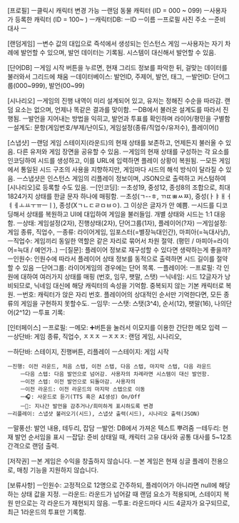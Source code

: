 [프로필]
ㅡ클릭시 캐릭터 변경 가능
	ㅡ랜덤 동물 캐릭터 (ID = 000 ~ 099)
	ㅡ사용자가 등록한 캐릭터 (ID = 100~ )
ㅡ캐릭터DB: 
	ㅡID
	ㅡ이름
	ㅡ프로필 사진 주소
	ㅡ준비 대사
	ㅡ
<!-- ㅡ스타일: 게임별 스타일 설정 가능 -->
<!-- ㅡ데이터: 게임별 발언 저장 -->

[랜덤게임]
ㅡ변수 값의 대입으로 즉석에서 생성되는 인스턴스 게임
ㅡ사용자는 자기 차례에 발언할 수 있으며, 발언 데이터는 기록됨. 시스템이 대신해서 발언할 수 있음.

[단어DB]
ㅡ게임 시작 버튼을 누르면, 현재 그리드 정보를 파악한 뒤, 걸맞는 데이터를 불러와서 그리드에 채움
ㅡ데이터베이스: 발언ID, 주제어, 발언, 태그,
ㅡ발언ID: 단어그룹(000~999), 발언(00~99)

[시나리오]
ㅡ게임의 진행 내역이 미리 설계되어 있고, 유저는 정해진 수순을 따라감. 랜덤 요소는 없으며, 언제나 똑같은 결과를 맞이함.
ㅡDB에서 불러온 설계도를 따라서 진행됨.
ㅡ발언을 지어내는 방법을 익히고, 발언과 투표를 확인하며 라이어/평민을 구별함
ㅡ설계도: 문항(게임번호/부제/난이도), 게임설정(종류/직업수/유저수), 플레이어()

[스냅샷]
ㅡ랜덤 게임 스테이지(라운드)의 현재 상태를 보존하고, 언제든지 불러올 수 있음. 다른 유저와 게임 장면을 공유할 수 있음.
ㅡ게임의 현재 상태를 구성하는 각 요소를 인코딩하여 시드를 생성하고, 이를 URL에 입력하면 플레이 상황이 복원됨.
ㅡ모든 게임에서 통일된 시드 구조의 사용을 지향하지만, 게임마다 시드의 해석 방식이 달라질 수 있음.
ㅡ스냅샷은 인스턴스 게임의 리플레이 정보이며, JSON으로 출력하고 커스텀하여 [시나리오]로 등록할 수도 있음.
ㅡ[인코딩]:
	ㅡ초성19, 중성12, 종성8의 조합으로, 최대 1824가지 상태를 한글 문자 하나에 매핑함.
	ㅡ초성(ㄱ--ㅎ, ㄲㄸㅃㅆㅉ), 중성(ㅏㅑㅐㅓㅕㅔㅗㅛㅜㅠㅡㅣ), 종성(Xㄱㄴㄷㄹㅁㅂㅇ). 그 이상은 글자가 안 예쁨.
	ㅡ시드를 디코딩해서 상태를 복원하고 UI에 대입하여 게임을 불러들임. 개별 상태와 시드는 1:1 대응함.
ㅡ상태: 게임설정(2자), 진행상태(2자), 단어그룹(1자), 플레이어(?자)
ㅡ게임설정: 게임 종류, 직업수, 
	ㅡ종류: 라이어게임, 임포스터(=별장늑대인간), 마피아(=늑대사냥), 
	ㅡ직업수: 게임끼리 동일한 역할은 같은 자리로 묶어서 차원 절약. (평민 / 마피아=라이어=늑대 / 예언가..)
		ㅡ[질문]: 플레이어 정보로 재구성할 수 있다면 생략하는게 좋을까? 
	ㅡ인원수: 인원수에 따라서 플레이어 상태 정보를 동적으로 출력하면 시드 길이를 절약할 수 있음
ㅡ단어그룹: 라이어게임의 경우에는 단어 목록.
ㅡ플레이어:
	ㅡ프로필: 각 인원에 대하여 여러가지 상태를 매핑 (번호, 임무, 팻말, 스탯)
		ㅡ닉네임: 시드 12글자가 낭비되므로, 닉네임 대신에 해당 캐릭터의 속성을 기억함. 중복되지 않는 기본 캐릭터로 복원.
		ㅡ번호: 캐릭터가 앉은 자리 번호. 플레이어의 상대적인 순서만 기억한다면, 모든 종류의 게임을 구현하지 못할수도.
		ㅡ임무: 
		ㅡ스탯: 스탯(3^4), 순서(12), 팻말(16), 나의단어(2^12)
	ㅡ투표 기록:

[인터페이스]
ㅡ프로필:
	ㅡ메모: ➕버튼을 눌러서 이모지를 이용한 간단한 메모 입력
	ㅡ
ㅡ상단바: 게임 종류, 직업수, ㅈㅈㅈ
	ㅡㅈㅈㅈ: 랜덤 게임, 시나리오, 

ㅡ하단바: 스테이지, 진행버튼, 리플레이
	ㅡ스테이지: 게임 시작

	ㅡ진행: 이전 라운드, 처음 스텝, 이전 스텝, 다음 스텝, 마지막 스텝, 다음 라운드
		ㅡ다음 스텝: 다음 발언으로 넘어감. 사용자의 차례라면 시스템이 대신 발언함.
		ㅡ이전 스텝: 이전 발언으로 되돌아감. 사용자의 
		ㅡ이전 라운드: 이전 라운드의 마지막 스텝으로 이동
		ㅡ🎧: 사운드로 듣기(TTS 혹은 AI생성) On/Off 
		ㅡ👀: 지나간 발언을 감추거나/희미하게 표시하도록 변경
	ㅡ리플레이: 스냅샷 불러오기(시드), 스냅샷 출력(시드), 시나리오 출력(JSON)
ㅡ말풍선: 발언 내용, 테두리, 잡담
	ㅡ발언: DB에서 가져온 텍스트 뿌려줌
	ㅡ테두리: 현재 발언 순서임을 표시
	ㅡ잡담: 준비 상태일 때, 캐릭터 고유 대사와 공통 대사를 5~12초 간격으로 랜덤 출력.


[저작권]
ㅡ본 게임은 수익을 창출하지 않습니다.
ㅡ본 게임은 현재 싱글 플레이 전용으로, 매칭 기능을 지원하지 않습니다.

[보류사항]
ㅡ인원수: 고정적으로 12명으로 간주하되, 플레이어가 아니라면 null에 해당하는 상태 값을 지정.
ㅡ라운드: 라운드가 넘어갈 때 랜덤 요소가 적용되며, 스테이지 복원 만으로는 각 라운드가 재현되지 않음.
ㅡ투표: 라운드마다 시드 4글자가 요구되므로, 최근 1라운드의 투표만 기록함.
